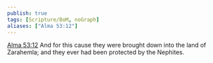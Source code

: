 ```yaml
---
publish: true
tags: [Scripture/BoM, noGraph]
aliases: ["Alma 53:12"]
---
```

[Alma 53:12](https://churchofjesuschrist.org/study/scriptures/bofm/alma/53?lang=eng&id=p12#p12) And for this cause they were brought down into the land of Zarahemla; and they ever had been protected by the Nephites.
